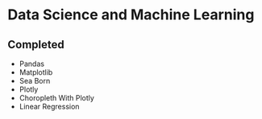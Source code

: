 # Data Science and Machine Learning
## Completed

* Pandas 
* Matplotlib
* Sea Born
* Plotly
* Choropleth With Plotly
* Linear Regression
